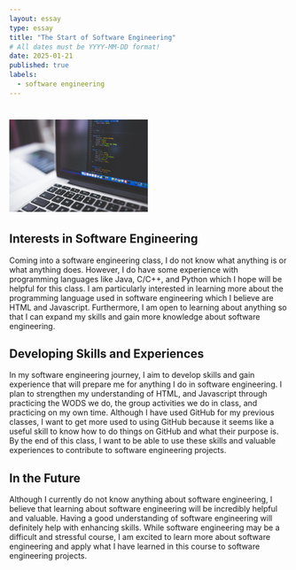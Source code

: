 ```yaml
---
layout: essay
type: essay
title: "The Start of Software Engineering" 
# All dates must be YYYY-MM-DD format!
date: 2025-01-21
published: true
labels:
  - software engineering 
---
```


# <img width="250px"  src="/img/software.jpg" >

## Interests in Software Engineering

Coming into a software engineering class, I do not know what anything is or what anything does. However, I do have some experience with programming languages like Java, C/C++, and Python which I hope will be helpful for this class. I am particularly interested in learning more about the programming language used in software engineering which I believe are HTML and Javascript. Furthermore, I am open to learning about anything so that I can expand my skills and gain more knowledge about software engineering. 

## Developing Skills and Experiences 

In my software engineering journey, I aim to develop skills and gain experience that will prepare me for anything I do in software engineering. I plan to strengthen my understanding of HTML, and Javascript through practicing the WODS we do, the group activities we do in class, and practicing on my own time. Although I have used GitHub for my previous classes, I want to get more used to using GitHub because it seems like a useful skill to know how to do things on GitHub and what their purpose is. By the end of this class, I want to be able to use these skills and valuable experiences to contribute to software engineering projects. 

## In the Future

Although I currently do not know anything about software engineering, I believe that learning about software engineering will be incredibly helpful and valuable. Having a good understanding of software engineering will definitely help with enhancing skills. While software engineering may be a difficult and stressful course, I am excited to learn more about software engineering and apply what I have learned in this course to software engineering projects.

